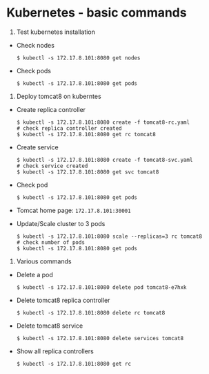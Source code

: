 # Kubernetes - basic commands

1. Test kubernetes installation
 * Check nodes

     ```
     $ kubectl -s 172.17.8.101:8080 get nodes
     ```
 * Check pods
 
     ```
     $ kubectl -s 172.17.8.101:8080 get pods
     ```
1. Deploy tomcat8 on kuberntes
 * Create replica controller

    ```
    $ kubectl -s 172.17.8.101:8080 create -f tomcat8-rc.yaml
    # check replica controller created
    $ kubectl -s 172.17.8.101:8080 get rc tomcat8
    ```
 * Create service
 
    ```
    $ kubectl -s 172.17.8.101:8080 create -f tomcat8-svc.yaml
    # check service created
    $ kubectl -s 172.17.8.101:8080 get svc tomcat8
    ```
 * Check pod
 
    ```
    $ kubectl -s 172.17.8.101:8080 get pods
    ```
 * Tomcat home page: ```172.17.8.101:30001```
 * Update/Scale cluster to 3 pods
 
    ```
    $ kubectl -s 172.17.8.101:8080 scale --replicas=3 rc tomcat8
    # check number of pods
    $ kubectl -s 172.17.8.101:8080 get pods
    ```
1. Various commands
  * Delete a pod
 
    ```
    $ kubectl -s 172.17.8.101:8080 delete pod tomcat8-e7hxk
    ```
  * Delete tomcat8 replica controller
 
    ```
    $ kubectl -s 172.17.8.101:8080 delete rc tomcat8
    ```
  * Delete tomcat8 service
 
    ```
    $ kubectl -s 172.17.8.101:8080 delete services tomcat8
    ```
  * Show all replica controllers
 
    ```
    $ kubectl -s 172.17.8.101:8080 get rc 
    ```
